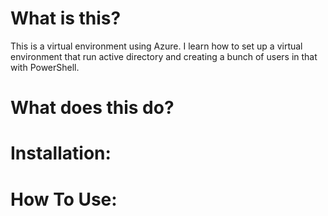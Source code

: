 # What is this?
This is a virtual environment using Azure. I learn how to set up a virtual environment that run active directory and creating a bunch of users in that with PowerShell.

# What does this do?

# Installation:

# How To Use:
